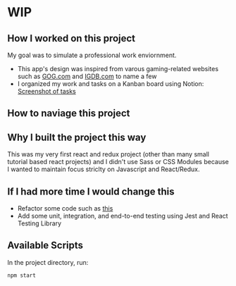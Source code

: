 # WIP

## How I worked on this project

My goal was to simulate a professional work enviornment. 

* This app's design was inspired from varous gaming-related websites such as [GOG.com](https://www.gog.com/) and [IGDB.com](https://www.igdb.com/games/the-legend-of-zelda-breath-of-the-wild) to name a few
* I organized my work and tasks on a Kanban board using Notion: [Screenshot of tasks]()

## How to naviage this project

## Why I built the project this way

This was my very first react and redux project (other than many small tutorial based react projects) and I didn't use Sass or CSS Modules because I wanted to maintain focus striclty on Javascript and React/Redux. 

## If I had more time I would change this

* Refactor some code such as [this]()
* Add some unit, integration, and end-to-end testing using Jest and React Testing Library

## Available Scripts

In the project directory, run:

`npm start`

